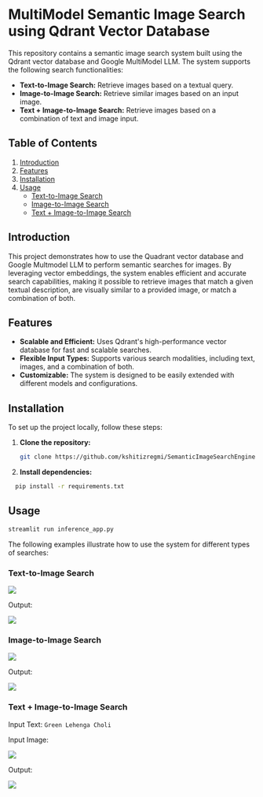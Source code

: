 # MultiModel Semantic Image Search using Qdrant Vector Database

This repository contains a semantic image search system built using the Qdrant vector database and Google MultiModel LLM. The system supports the following search functionalities:
- **Text-to-Image Search:** Retrieve images based on a textual query.
- **Image-to-Image Search:** Retrieve similar images based on an input image.
- **Text + Image-to-Image Search:** Retrieve images based on a combination of text and image input.

## Table of Contents
1. [Introduction](#introduction)
2. [Features](#features)
3. [Installation](#installation)
4. [Usage](#usage)
   - [Text-to-Image Search](#text-to-image-search)
   - [Image-to-Image Search](#image-to-image-search)
   - [Text + Image-to-Image Search](#text--image-to-image-search)

## Introduction

This project demonstrates how to use the Quadrant vector database and Google Multmodel LLM to perform semantic searches for images. By leveraging vector embeddings, the system enables efficient and accurate search capabilities, making it possible to retrieve images that match a given textual description, are visually similar to a provided image, or match a combination of both.

## Features

- **Scalable and Efficient:** Uses Qdrant's high-performance vector database for fast and scalable searches.
- **Flexible Input Types:** Supports various search modalities, including text, images, and a combination of both.
- **Customizable:** The system is designed to be easily extended with different models and configurations.

## Installation

To set up the project locally, follow these steps:

1. **Clone the repository:**
   ```bash
   git clone https://github.com/kshitizregmi/SemanticImageSearchEngine.git ```
2. **Install dependencies:**
  ```bash
    pip install -r requirements.txt
```

## Usage
```bash
streamlit run inference_app.py
```
The following examples illustrate how to use the system for different types of searches:

### Text-to-Image Search

<img src="data/text-image.png">

Output:

<img src="data/text-img.png">


### Image-to-Image Search
<img src="data/img-img.webp">

Output:

<img src="data/image-image_result.png">


### Text + Image-to-Image Search

Input Text: ```Green Lehenga Choli```

Input Image:

<img src="data/img+text-img.webp">

Output:

<img src="data/image+text-image_result.png">
